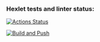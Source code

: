 ### Hexlet tests and linter status:
[![Actions Status](https://github.com/aliceicelie/devops-for-programmers-project-74/actions/workflows/hexlet-check.yml/badge.svg)](https://github.com/aliceicelie/devops-for-programmers-project-74/actions)

[![Build and Push](https://github.com/aliceicelie/devops-for-programmers-project-74/actions/workflows/push.yml/badge.svg)](https://github.com/ваш-юзернейм/aliceicelie-devops-for-programmers-project-74/actions/workflows/push.yml)